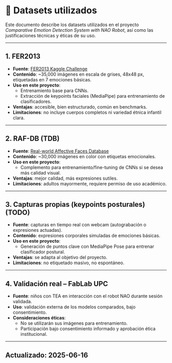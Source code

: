 # 📂 Datasets utilizados

Este documento describe los datasets utilizados en el proyecto *Comparative Emotion Detection System with NAO Robot*, así como las justificaciones técnicas y éticas de su uso.

---

## 1. FER2013

- **Fuente**: [FER2013 Kaggle Challenge](https://www.kaggle.com/c/challenges-in-representation-learning-facial-expression-recognition-challenge)
- **Contenido**: ~35,000 imágenes en escala de grises, 48x48 px, etiquetadas en 7 emociones básicas.
- **Uso en este proyecto**:
  - Entrenamiento base para CNNs.
  - Extracción de keypoints faciales (MediaPipe) para entrenamiento de clasificadores.
- **Ventajas**: accesible, bien estructurado, común en benchmarks.
- **Limitaciones**: no incluye cuerpos completos ni variedad étnica infantil clara.

---

## 2. RAF-DB (TDB)

- **Fuente**: [Real-world Affective Faces Database](http://www.whdeng.cn/RAF/model1.html)
- **Contenido**: ~30,000 imágenes en color con etiquetas emocionales.
- **Uso en este proyecto**:
  - Complemento para entrenamiento/fine-tuning de CNNs si se desea más calidad visual.
- **Ventajas**: mejor calidad, más expresiones sutiles.
- **Limitaciones**: adultos mayormente, requiere permiso de uso académico.

---

## 3. Capturas propias (keypoints posturales) (TODO) 

- **Fuente**: capturas en tiempo real con webcam (autograbación o expresiones actuadas).
- **Contenido**: expresiones corporales simuladas de emociones básicas.
- **Uso en este proyecto**:
  - Generación de puntos clave con MediaPipe Pose para entrenar clasificador postural.
- **Ventajas**: se adapta al objetivo del proyecto.
- **Limitaciones**: no etiquetado masivo, no espontáneo.

---

## 4. Validación real – FabLab UPC

- **Fuente**: niños con TEA en interacción con el robot NAO durante sesión validada.
- **Uso**: validación externa de los modelos comparados, bajo consentimiento.
- **Consideraciones éticas**:
  - No se utilizarán sus imágenes para entrenamiento.
  - Participación bajo consentimiento informado y aprobación ética institucional.

---

## Actualizado: 2025-06-16
